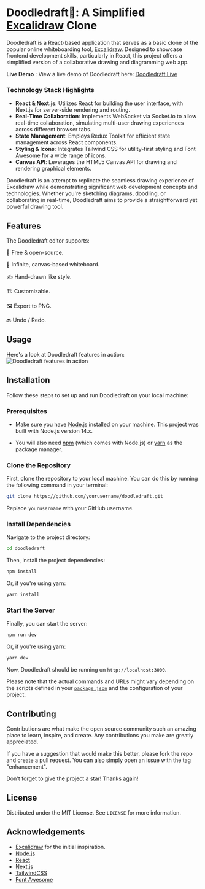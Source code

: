 # Doodledraft🎨: A Simplified [Excalidraw](https://excalidraw.com/) Clone

Doodledraft is a React-based application that serves as a basic clone of the popular online whiteboarding tool, [Excalidraw](https://github.com/excalidraw/excalidraw). Designed to showcase frontend development skills, particularly in React, this project offers a simplified version of a collaborative drawing and diagramming web app.

**Live Demo** : View a live demo of Doodledraft here: [Doodledraft Live](https://nextjs-doodledraft.vercel.app/)

### Technology Stack Highlights

- **React & Next.js**: Utilizes React for building the user interface, with Next.js for server-side rendering and routing.
- **Real-Time Collaboration**: Implements WebSocket via Socket.io to allow real-time collaboration, simulating multi-user drawing experiences across different browser tabs.
- **State Management**: Employs Redux Toolkit for efficient state management across React components.
- **Styling & Icons**: Integrates Tailwind CSS for utility-first styling and Font Awesome for a wide range of icons.
- **Canvas API**: Leverages the HTML5 Canvas API for drawing and rendering graphical elements.

Doodledraft is an attempt to replicate the seamless drawing experience of Excalidraw while demonstrating significant web development concepts and technologies. Whether you're sketching diagrams, doodling, or collaborating in real-time, Doodledraft aims to provide a straightforward yet powerful drawing tool.

## Features

The Doodledraft editor supports:

💯 Free & open-source.

🎨 Infinite, canvas-based whiteboard.

✍️ Hand-drawn like style.

🏗️ Customizable.

🖼️ Export to PNG.

🔙 Undo / Redo.

## Usage
Here's a look at Doodledraft features in action:
![Doodledraft features in action](https://i.imgur.com/Rij5fUK.gif)

## Installation

Follow these steps to set up and run Doodledraft on your local machine:

### Prerequisites

- Make sure you have [Node.js](https://nodejs.org/en/download/) installed on your machine. This project was built with Node.js version 14.x.

- You will also need [npm](https://www.npmjs.com/get-npm) (which comes with Node.js) or [yarn](https://yarnpkg.com/getting-started/install) as the package manager.

### Clone the Repository

First, clone the repository to your local machine. You can do this by running the following command in your terminal:

```sh
git clone https://github.com/yourusername/doodledraft.git
```

Replace `yourusername` with your GitHub username.

### Install Dependencies

Navigate to the project directory:

```sh
cd doodledraft
```

Then, install the project dependencies:

```sh
npm install
```

Or, if you're using yarn:

```sh
yarn install
```

### Start the Server

Finally, you can start the server:

```sh
npm run dev
```

Or, if you're using yarn:

```sh
yarn dev
```

Now, Doodledraft should be running on `http://localhost:3000`.

Please note that the actual commands and URLs might vary depending on the scripts defined in your [`package.json`](command:_github.copilot.openRelativePath?%5B%22package.json%22%5D "package.json") and the configuration of your project.

## Contributing

Contributions are what make the open source community such an amazing place to learn, inspire, and create. Any contributions you make are greatly appreciated.

If you have a suggestion that would make this better, please fork the repo and create a pull request. You can also simply open an issue with the tag "enhancement".

Don't forget to give the project a star! Thanks again!

## License

Distributed under the MIT License. See `LICENSE` for more information.


## Acknowledgements

- [Excalidraw](https://github.com/excalidraw/excalidraw) for the initial inspiration.
- [Node.js](https://nodejs.org/)
- [React](https://reactjs.org/)
- [Next.js](https://nextjs.org/)
- [TailwindCSS](https://tailwindcss.com/)
- [Font Awesome](https://fontawesome.com/)



